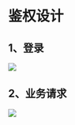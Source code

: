 # 鉴权设计

## 1、登录

![](http://ww4.sinaimg.cn/large/006tNc79gy1g3za8bwhrsj30gh08jq3i.jpg)

## 2、业务请求

![](http://ww1.sinaimg.cn/large/006tNc79gy1g3zaac3w13j30v40c3q3v.jpg)
